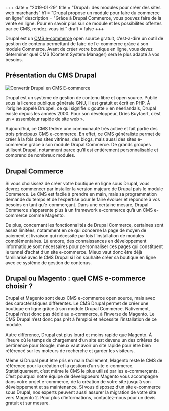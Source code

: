 +++
date = "2019-01-29"
title = "Drupal : des modules pour créer des sites web marchands"
h1 = "Drupal propose un module pour faire du commerce en ligne"
description = "Grâce à Drupal Commerce, vous pouvez faire de la vente en ligne. Pour en savoir plus sur ce module et les possibilités offertes par ce CMS, rendez-vous ici."
draft = false
+++

Drupal est un [CMS e-commerce](/ecommerce/cms/) open source gratuit, c’est-à-dire un outil de gestion de contenu permettant de faire de l’e-commerce grâce à son module Commerce. Avant de créer votre boutique en ligne, vous devez déterminer quel CMS (Content System Manager) sera le plus adapté à vos besoins.

## Présentation du CMS Drupal 

<img class="animate zoomIn margin-auto" src="/images/cms/drupal.png" alt="Convertir Drupal en CMS E-commerce" />

Drupal est un système de gestion de contenu libre et open source. Publié sous la licence publique générale GNU, il est gratuit et écrit en PHP. À l’origine appelé Druppel, ce qui signifie « goutte » en néerlandais, Drupal existe depuis les années 2000. Pour son développeur, Dries Buytaert, c’est un « assembleur rapide de site web ». 

Aujourd’hui, ce CMS fédère une communauté très active et fait partie des trois principaux CMS e-commerce. En effet, ce CMS généraliste permet de créer à la fois des sites vitrines, des blogs, mais aussi des sites e-commerce grâce à son module Drupal Commerce.  De grands groupes utilisent Drupal, notamment parce qu’il est entièrement personnalisable et comprend de nombreux modules.

## Drupal Commerce

Si vous choisissez de créer votre boutique en ligne sous Drupal, vous devrez commencer par installer la version majeure de Drupal puis le module Commerce. Le CMS est facile à prendre en main, mais sa programmation demande du temps et de l’expertise pour le faire évoluer et répondre à vos besoins en tant qu’e-commerçant. Dans une certaine mesure, Drupal Commerce s’apparente plus à un framework e-commerce qu’à un CMS e-commerce comme Magento.

De plus, concernant les fonctionnalités de Drupal Commerce, certaines sont assez limitées, notamment en ce qui concerne la page de moyen de paiement et livraison qui nécessite parfois l’installation de modules complémentaires. Là encore, des connaissances en développement informatique sont nécessaires pour personnaliser ces pages qui constituent le tunnel d’achat d’un site e-commerce. Mieux vaut donc être déjà familiarisé avec le CMS Drupal si l’on souhaite créer sa boutique en ligne avec ce système de gestion de contenus.

## Drupal ou Magento : quel CMS e-commerce choisir ?

Drupal et Magento sont deux CMS e-commerce open source, mais avec des caractéristiques différentes. Le CMS Drupal permet de créer une boutique en ligne grâce à son module Drupal Commerce. Nativement, Drupal n’est donc pas dédié au e-commerce, à l’inverse de Magento. Le CMS Drupal n’est donc pas prêt à l’emploi et nécessite l’installation de ce module. 

Autre différence, Drupal est plus lourd et moins rapide que Magento. À l’heure où le temps de chargement d’un site est devenu un des critères de pertinence pour Google, mieux vaut avoir un site rapide pour être bien référencé sur les moteurs de recherche et garder les visiteurs.

Même si Drupal peut être pris en main facilement, Magento reste le CMS de référence pour la création et la gestion d’un site e-commerce. Statistiquement, c’est même le CMS le plus utilisé par les e-commerçants. C’est pourquoi notre équipe de développeurs Magento vous accompagne dans votre projet e-commerce, de la création de votre site jusqu’à son développement et sa maintenance. Si vous disposez d’un site e-commerce sous Drupal, nos experts peuvent aussi assurer la migration de votre site vers Magento 2. Pour plus d’informations, contactez-nous pour un devis gratuit et sur mesure.
